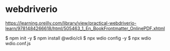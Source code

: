 # webdriverio

https://learning.oreilly.com/library/view/practical-webdriverio-learn/9781484266618/html/505463_1_En_BookFrontmatter_OnlinePDF.xhtml

$ npm init -y
$ npm install @wdio/cli
$ npx wdio config -y
$ npx wdio wdio.conf.js
